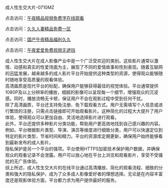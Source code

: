 成人性生交大片-0710MZ

点击访问：<a href="https://heiliaoxqkkct.pages.dev">午夜精品视频免费字在线观看</a>

点击访问：<a href="https://heiliaowzu4ur.pages.dev">久久人妻精品免费一区</a>

点击访问：<a href="https://heiliaoxwd5i8.pages.dev">国产午夜精品福利久久</a>

点击访问：<a href="https://heiliaoow5kzm.pages.dev">午夜爱爱免费视频无遮挡</a>

成人性生交大片在成人影像产业中是一个广泛受欢迎的类别。这些影片通常以激情、动感和真实的性爱场面为主，展现了不同的爱情故事和性别表现。随着互联网的迅猛发展，越来越多的成人影片平台开始提供这种类型的资源，使得观众能够随时随地享受高质量的观看体验。  
高清画质是现代平台的标配，确保用户能够获得最佳的视觉体验。平台通常提供1080P及以上分辨率的播放，细腻的影像可以呈现每一个细节，增强观众的沉浸感。同时，播放流畅无卡顿，保证用户不会在观影过程中受到任何干扰。  
除了高清画质，平台还支持免注册、免下载观看方式。用户无需填写个人信息或进行繁琐的注册，只需点击链接即可开始观看影片。这种简化的过程大大提升了用户体验，使得观众可以更加自由、灵活地选择影片进行观看。  
此外，平台还提供多种影片分类功能，帮助用户更高效地找到自己感兴趣的内容。例如，平台根据影片类型、导演、演员等维度进行细致分类，用户可以快速定位到特定的影片类型，节省时间和精力。平台的资源库定期更新，确保用户始终能够看到最新发布的成人影片。  
隐私保护是另一个平台的强项。平台使用HTTPS加密技术保护用户数据，并确保观众的观看记录不会泄露。用户可以放心地在平台上浏览和观看影片，享受不受骚扰的无广告体验。  
综上所述，成人性生交大片的在线平台通过高清播放、简化的观看流程、细致的分类和强大的隐私保护，成为了众多成人影像爱好者的理想选择。无论是在内容丰富度还是观影体验方面，平台都力求为用户提供最好的服务。

<span style="display:none;">[Canonical link]( )</span>
